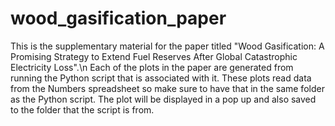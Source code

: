 # wood_gasification_paper
This is the supplementary material for the paper titled "Wood Gasification: A Promising Strategy to Extend Fuel Reserves After Global Catastrophic Electricity Loss".\n
Each of the plots in the paper are generated from running the Python script that is associated with it. These plots read data from the Numbers spreadsheet so make sure to have that in the same folder as the Python script. The plot will be displayed in a pop up and also saved to the folder that the script is from. 
